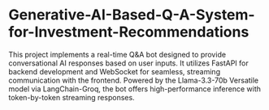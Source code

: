 # Generative-AI-Based-Q-A-System-for-Investment-Recommendations
This project implements a real-time Q&A bot designed to provide conversational AI responses based on user inputs. It utilizes FastAPI for backend development and WebSocket for seamless, streaming communication with the frontend. Powered by the Llama-3.3-70b Versatile model via LangChain-Groq, the bot offers high-performance inference with token-by-token streaming responses.
